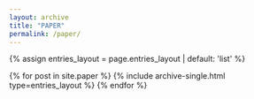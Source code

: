 ```yaml
---
layout: archive
title: "PAPER"
permalink: /paper/
---
```


{% assign entries_layout = page.entries_layout | default: 'list' %}
<div class="entries-{{ entries_layout }}">
  {% for post in site.paper %}
    {% include archive-single.html type=entries_layout %}
  {% endfor %}
</div>